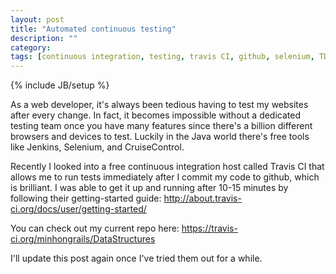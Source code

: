 ```yaml
---
layout: post
title: "Automated continuous testing"
description: ""
category: 
tags: [continuous integration, testing, travis CI, github, selenium, TDD, test driven development, jenkins, cruisecontrol]
---
```

{% include JB/setup %}

As a web developer, it's always been tedious having to test my websites after
every change. In fact, it becomes impossible without a dedicated testing team
once you have many features since there's a billion different browsers
and devices to test. Luckily in the Java world there's free tools like 
Jenkins, Selenium, and CruiseControl.

Recently I looked into a free continuous integration host called Travis CI that
allows me to run tests immediately after I commit my code to github, which is 
brilliant. I was able to get it up and running after 10-15 minutes by following
their getting-started guide: <a href="http://about.travis-ci.org/docs/user/getting-started/" target="_blank">http://about.travis-ci.org/docs/user/getting-started/</a>

You can check out my current repo here: <a href="https://travis-ci.org/minhongrails/DataStructures" target="_blank">https://travis-ci.org/minhongrails/DataStructures</a>

I'll update this post again once I've tried them out for a while. 